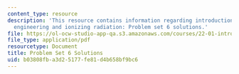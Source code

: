 ```yaml
---
content_type: resource
description: 'This resource contains information regarding introduction to nuclear
  engineering and ionizing radiation: Problem set 6 solutions.'
file: https://ol-ocw-studio-app-qa.s3.amazonaws.com/courses/22-01-introduction-to-nuclear-engineering-and-ionizing-radiation-fall-2016/b03808fba3d25177fe81d4b658bf9bc6_MIT22_01F16_ProblemSet6Sol.pdf
file_type: application/pdf
resourcetype: Document
title: Problem Set 6 Solutions
uid: b03808fb-a3d2-5177-fe81-d4b658bf9bc6
---
```

